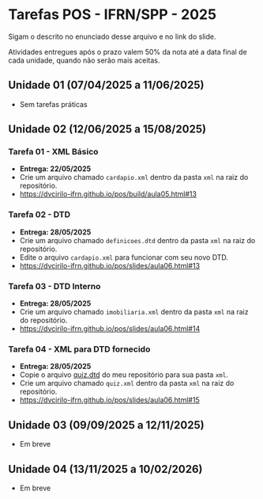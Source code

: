 # Tarefas POS - IFRN/SPP - 2025

Sigam o descrito no enunciado desse arquivo e no link do slide.

Atividades entregues após o prazo valem 50% da nota até a data final de cada unidade, quando não serão mais aceitas.

## Unidade 01 (07/04/2025 a 11/06/2025)
- Sem tarefas práticas

## Unidade 02 (12/06/2025 a 15/08/2025)
### Tarefa 01 - XML Básico
- **Entrega: 22/05/2025**
- Crie um arquivo chamado `cardapio.xml` dentro da pasta `xml` na raiz do repositório.
- https://dvcirilo-ifrn.github.io/pos/build/aula05.html#13

### Tarefa 02 - DTD
- **Entrega: 28/05/2025**
- Crie um arquivo chamado `definicoes.dtd` dentro da pasta `xml` na raiz do repositório.
- Edite o arquivo `cardapio.xml` para funcionar com seu novo DTD.
- https://dvcirilo-ifrn.github.io/pos/slides/aula06.html#13

### Tarefa 03 - DTD Interno
- **Entrega: 28/05/2025**
- Crie um arquivo chamado `imobiliaria.xml` dentro da pasta `xml` na raiz do repositório.
- https://dvcirilo-ifrn.github.io/pos/slides/aula06.html#14

### Tarefa 04 - XML para DTD fornecido
- **Entrega: 28/05/2025**
- Copie o arquivo [quiz.dtd](https://raw.githubusercontent.com/dvcirilo-ifrn/pos-exemplos/refs/heads/main/quiz.dtd) do meu repositório para sua pasta `xml`. 
- Crie um arquivo chamado `quiz.xml` dentro da pasta `xml` na raiz do repositório.
- https://dvcirilo-ifrn.github.io/pos/slides/aula06.html#15

## Unidade 03 (09/09/2025 a 12/11/2025)
- Em breve

## Unidade 04 (13/11/2025 a 10/02/2026)
- Em breve